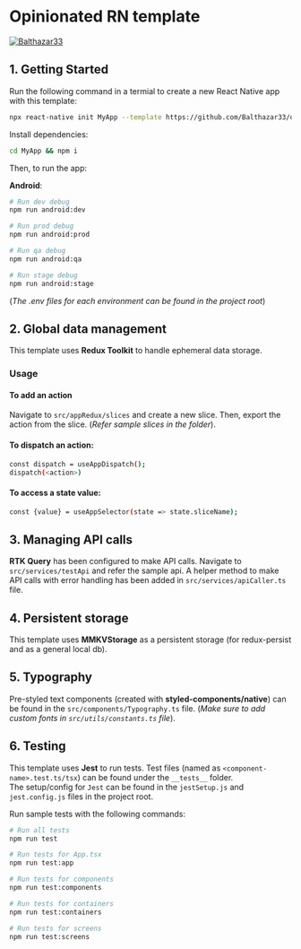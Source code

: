 # Opinionated RN template

[![Balthazar33](https://circleci.com/gh/Balthazar33/opinionated-rn-template.svg?style=svg)](https://app.circleci.com/pipelines/github/Balthazar33/opinionated-rn-template)

## 1. Getting Started
Run the following command in a termial to create a new React Native app with this template:

```bash
npx react-native init MyApp --template https://github.com/Balthazar33/opinionated-rn-template.git
```

Install dependencies:
```bash
cd MyApp && npm i
```
Then, to run the app:

**Android**:
```bash
# Run dev debug
npm run android:dev

# Run prod debug
npm run android:prod

# Run qa debug
npm run android:qa

# Run stage debug
npm run android:stage
```
(*The .env files for each environment can be found in the project root*)

## 2. Global data management
This template uses **Redux Toolkit** to handle ephemeral data storage.
### Usage
#### To add an action
Navigate to `src/appRedux/slices` and create a new slice. Then, export the action from the slice. (*Refer sample slices in the folder*).

#### To dispatch an action:
```bash
const dispatch = useAppDispatch();
dispatch(<action>)
```
#### To access a state value:
```bash
const {value} = useAppSelector(state => state.sliceName);
```

## 3. Managing API calls
**RTK Query** has been configured to make API calls. Navigate to `src/services/testApi` and refer the sample api. A helper method to make API calls with error handling has been added in `src/services/apiCaller.ts` file.

## 4. Persistent storage
This template uses **MMKVStorage** as a persistent storage (for redux-persist and as a general local db).

## 5. Typography
Pre-styled text components (created with **styled-components/native**) can be found in the `src/components/Typography.ts` file. (*Make sure to add custom fonts in `src/utils/constants.ts` file*).

## 6. Testing
This template uses **Jest** to run tests.
Test files (named as `<component-name>.test.ts/tsx`) can be found under the `__tests__` folder.\
The setup/config for `Jest` can be found in the `jestSetup.js` and `jest.config.js` files in the project root.

Run sample tests with the following commands:
```bash
# Run all tests
npm run test

# Run tests for App.tsx
npm run test:app

# Run tests for components
npm run test:components

# Run tests for containers
npm run test:containers

# Run tests for screens
npm run test:screens
```
